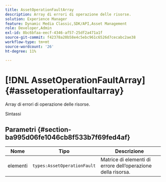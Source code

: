 ```yaml
---
title: AssetOperationFaultArray
description: Array di errori di operazione delle risorse.
solution: Experience Manager
feature: Dynamic Media Classic,SDK/API,Asset Management
role: Developer,Admin
exl-id: 8bc6bfaa-eecf-4346-af57-25df2a471a1f
source-git-commit: f42378a20b58e4c5ebc961c6526d7cecabc2ae38
workflow-type: tm+mt
source-wordcount: '26'
ht-degree: 11%

---
```


# [!DNL AssetOperationFaultArray]{#assetoperationfaultarray}

Array di errori di operazione delle risorse.

Sintassi

## Parametri {#section-ba995d06fe1046cb8f533b7f69fed4af}

| Nome | Tipo | Descrizione |
|---|---|---|
| elementi | `types:AssetOperationFault` | Matrice di elementi di errore dell’operazione della risorsa. |
